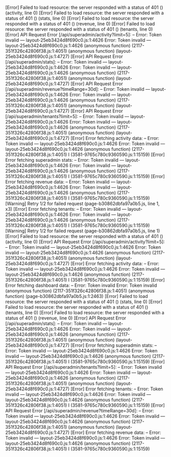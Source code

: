 [Error] Failed to load resource: the server responded with a status of 401 () (activity, line 0)
[Error] Failed to load resource: the server responded with a status of 401 () (stats, line 0)
[Error] Failed to load resource: the server responded with a status of 401 () (revenue, line 0)
[Error] Failed to load resource: the server responded with a status of 401 () (tenants, line 0)
[Error] API Request Error [/api/superadmin/activity?limit=5]: – Error: Token invalid — layout-25eb3424d8f690c0.js:1:4626
Error: Token invalid — layout-25eb3424d8f690c0.js:1:4626
	(anonymous function) (2117-351f326c42806f38.js:1:4051)
	(anonymous function) (layout-25eb3424d8f690c0.js:1:4727)
[Error] API Request Error [/api/superadmin/stats]: – Error: Token invalid — layout-25eb3424d8f690c0.js:1:4626
Error: Token invalid — layout-25eb3424d8f690c0.js:1:4626
	(anonymous function) (2117-351f326c42806f38.js:1:4051)
	(anonymous function) (layout-25eb3424d8f690c0.js:1:4727)
[Error] API Request Error [/api/superadmin/revenue?timeRange=30d]: – Error: Token invalid — layout-25eb3424d8f690c0.js:1:4626
Error: Token invalid — layout-25eb3424d8f690c0.js:1:4626
	(anonymous function) (2117-351f326c42806f38.js:1:4051)
	(anonymous function) (layout-25eb3424d8f690c0.js:1:4727)
[Error] API Request Error [/api/superadmin/tenants?limit=5]: – Error: Token invalid — layout-25eb3424d8f690c0.js:1:4626
Error: Token invalid — layout-25eb3424d8f690c0.js:1:4626
	(anonymous function) (2117-351f326c42806f38.js:1:4051)
	(anonymous function) (layout-25eb3424d8f690c0.js:1:4727)
[Error] Error fetching activity data: – Error: Token invalid — layout-25eb3424d8f690c0.js:1:4626
Error: Token invalid — layout-25eb3424d8f690c0.js:1:4626
	(anonymous function) (2117-351f326c42806f38.js:1:4051)
	I (3581-9765c780c9360590.js:1:15159)
[Error] Error fetching superadmin stats: – Error: Token invalid — layout-25eb3424d8f690c0.js:1:4626
Error: Token invalid — layout-25eb3424d8f690c0.js:1:4626
	(anonymous function) (2117-351f326c42806f38.js:1:4051)
	I (3581-9765c780c9360590.js:1:15159)
[Error] Error fetching revenue data: – Error: Token invalid — layout-25eb3424d8f690c0.js:1:4626
Error: Token invalid — layout-25eb3424d8f690c0.js:1:4626
	(anonymous function) (2117-351f326c42806f38.js:1:4051)
	I (3581-9765c780c9360590.js:1:15159)
[Warning] Retry 1/2 for failed request (page-b30862dbfa97a0b5.js, line 1, x3)
[Error] Error fetching tenants: – Error: Token invalid — layout-25eb3424d8f690c0.js:1:4626
Error: Token invalid — layout-25eb3424d8f690c0.js:1:4626
	(anonymous function) (2117-351f326c42806f38.js:1:4051)
	I (3581-9765c780c9360590.js:1:15159)
[Warning] Retry 1/2 for failed request (page-b30862dbfa97a0b5.js, line 1)
[Error] Failed to load resource: the server responded with a status of 401 () (activity, line 0)
[Error] API Request Error [/api/superadmin/activity?limit=5]: – Error: Token invalid — layout-25eb3424d8f690c0.js:1:4626
Error: Token invalid — layout-25eb3424d8f690c0.js:1:4626
	(anonymous function) (2117-351f326c42806f38.js:1:4051)
	(anonymous function) (layout-25eb3424d8f690c0.js:1:4727)
[Error] Error fetching activity data: – Error: Token invalid — layout-25eb3424d8f690c0.js:1:4626
Error: Token invalid — layout-25eb3424d8f690c0.js:1:4626
	(anonymous function) (2117-351f326c42806f38.js:1:4051)
	I (3581-9765c780c9360590.js:1:15159)
[Error] Error fetching dashboard data: – Error: Token invalid
Error: Token invalid
	(anonymous function) (2117-351f326c42806f38.js:1:4051)
	(anonymous function) (page-b30862dbfa97a0b5.js:1:2463)
[Error] Failed to load resource: the server responded with a status of 401 () (stats, line 0)
[Error] Failed to load resource: the server responded with a status of 401 () (tenants, line 0)
[Error] Failed to load resource: the server responded with a status of 401 () (revenue, line 0)
[Error] API Request Error [/api/superadmin/stats]: – Error: Token invalid — layout-25eb3424d8f690c0.js:1:4626
Error: Token invalid — layout-25eb3424d8f690c0.js:1:4626
	(anonymous function) (2117-351f326c42806f38.js:1:4051)
	(anonymous function) (layout-25eb3424d8f690c0.js:1:4727)
[Error] Error fetching superadmin stats: – Error: Token invalid — layout-25eb3424d8f690c0.js:1:4626
Error: Token invalid — layout-25eb3424d8f690c0.js:1:4626
	(anonymous function) (2117-351f326c42806f38.js:1:4051)
	I (3581-9765c780c9360590.js:1:15159)
[Error] API Request Error [/api/superadmin/tenants?limit=5]: – Error: Token invalid — layout-25eb3424d8f690c0.js:1:4626
Error: Token invalid — layout-25eb3424d8f690c0.js:1:4626
	(anonymous function) (2117-351f326c42806f38.js:1:4051)
	(anonymous function) (layout-25eb3424d8f690c0.js:1:4727)
[Error] Error fetching tenants: – Error: Token invalid — layout-25eb3424d8f690c0.js:1:4626
Error: Token invalid — layout-25eb3424d8f690c0.js:1:4626
	(anonymous function) (2117-351f326c42806f38.js:1:4051)
	I (3581-9765c780c9360590.js:1:15159)
[Error] API Request Error [/api/superadmin/revenue?timeRange=30d]: – Error: Token invalid — layout-25eb3424d8f690c0.js:1:4626
Error: Token invalid — layout-25eb3424d8f690c0.js:1:4626
	(anonymous function) (2117-351f326c42806f38.js:1:4051)
	(anonymous function) (layout-25eb3424d8f690c0.js:1:4727)
[Error] Error fetching revenue data: – Error: Token invalid — layout-25eb3424d8f690c0.js:1:4626
Error: Token invalid — layout-25eb3424d8f690c0.js:1:4626
	(anonymous function) (2117-351f326c42806f38.js:1:4051)
	I (3581-9765c780c9360590.js:1:15159)